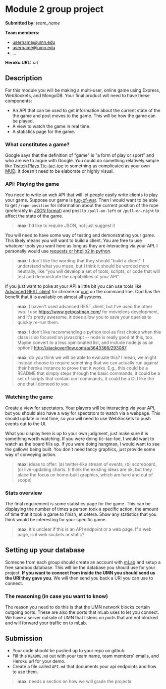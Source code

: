 # Module 2 group project #
__Submitted by:__ _team_name_

__Team members:__

- username@umn.edu
- username@umn.edu
- ...

__Heroku URL:__ _url_

## Description ##
For this module you will be making a multi-user, online game using Express,
WebSockets, and MongoDB. Your final product will need to have these components:

- An API that can be used to get information about the current state of the
  the game and post moves to the game. This will be how the game can be played.
- A view to watch the game in real time.
- A statistics page for the game.

### What constitutes a game? ###
Google says that the definition of "game" is "a form of play or sport" and who
are we to argue with Google. You could do something relatively simple like
[Twitch Plays Tic-tac-toe](https://en.wikipedia.org/wiki/Twitch_Plays_Pok%C3%A9mon)
to something as complicated as your own
[MUD](https://en.wikipedia.org/wiki/MUD). It doesn't need to be elaborate or
highly visual.

### API: Playing the game ###
You need to write an web API that will let people easily write clients to play your
game. Suppose our game is [tug-of-war](https://en.wikipedia.org/wiki/Tug_of_war).
Then I would want to be able to get `/rope-position` for information about the
current position of the rope (preferably in
[JSON format](https://en.wikipedia.org/wiki/JSON)) and post to `/pull-on-left`
or `/pull-on-right` to affect the state of the game.

> **max**: I'd like to require JSON, not just suggest it

You will need to have some way of testing and demonstrating your game. This likely
means you will want to build a client. You are free to use whatever tools you
want here as long as they are interacting via your API. I personally would use
[requests or httplib2 in python](http://stackoverflow.com/questions/4476373/simple-url-get-post-function-in-python).

> **max**: I don't like the wording that they should "build a client".  I understand what you mean, but I think it should be worded more neutrally, like "you will develop a set of tools, scripts, or code that will test and demonstrate the capabilities of your API".

If you just want to poke at your API a little bit you can use tools like
[Advanced REST client](https://chrome.google.com/webstore/detail/advanced-rest-client/hgmloofddffdnphfgcellkdfbfbjeloo?hl=en-US)
for chrome or [curl](https://curl.haxx.se/docs/manpage.html) on the command line.
Curl has the benefit that it is available on almost all systems.

> **max**: I haven't used advanced REST client, but I've used the other two.  I use https://www.getpostman.com/ for movielens development, and it's pretty awesome, it does allow you to save your queries to quickly re-run them.  

> **max**: I don't like recommending a python tool as first choice when this class is so focused on javascript -- node is really good at this, too.  Maybe convert to a less opinionated list, and include node.js as an option?  http://stackoverflow.com/a/5643366/293087

> **max**: do you think we will be able to evaluate this?  I mean, we might instead choose to require something that we can actually run against their heroku instance to prove that it works.  E.g., this could be a README that simply steps through the basic commands, it could be a set of scripts that contain curl commands, it could be a CLI like the one that I demoed to you.

### Watching the game ###
Create a view for spectators. Your players will be interacting via your API,
but you should also have a way for spectators to watch via a webpage. This
should update in real time, so you will need to use WebSockets to push
events out to the UI.

What you display here is up to your own judgment, just make sure it is
something worth watching. If you were doing tic-tac-toe, I would want to watch
as the board fills up. If you were doing hangman, I would want to see the
gallows being built. You don't need fancy graphics, just provide some way of
conveying action.

> **max**: ideas to offer: (a) twitter-like stream of events, (b) scoreboard, (c) live-updating charts.  (I think the existing ideas are ok, but they place the focus on home-built graphics, which are hard and out of scope)


### Stats overview ###
The final requirement is some statistics page for the game. This can be
displaying the number of times a person took a specific action, the amount of
time that it took a game to finish, et cetera. Show any statistics that you
think would be interesting for your specific game.

> **max**: it's unclear if this is an API endpoint or a web page.  If a web page, is it web sockets or static?

## Setting up your database ##
Someone from each group should create an account with [mLab](https://mlab.com/)
and setup a free sandbox database. This will be the database you should use for
your project. __If you want to connect from inside the UMN you should send us
the URI they gave you.__ We will then send you back a URI you can use to
connect.

### The reasoning (in case you want to know) ###
The reason you need to do this is that the UMN network blocks certain outgoing
ports. These are also the ports that mLab uses to let you connect. We have a
server outside of UMN that listens on ports that are not blocked and will
forward your traffic on to mLab.

## Submission ##
- Your code should be pushed up to your repo on github
- Fill this `README.md` out with your team name, team members' emails, and
  Heroku url for your demo.
- Create a file called `API.md` that documents your api endpoints and how to
  use them.

> **max**: needs a section on how we will grade the projects
